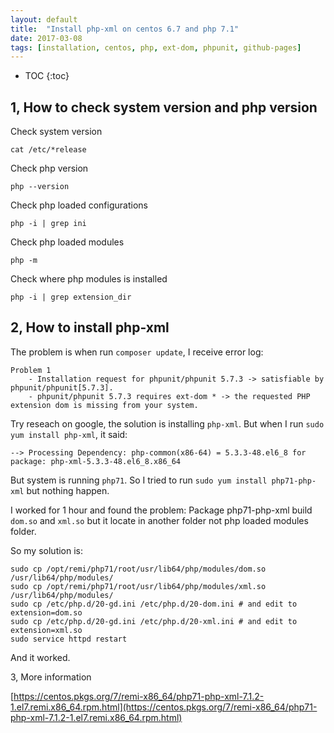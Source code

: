 ```yaml
---
layout: default
title:  "Install php-xml on centos 6.7 and php 7.1"
date: 2017-03-08
tags: [installation, centos, php, ext-dom, phpunit, github-pages]
---
```


* TOC
{:toc}

## 1, How to check system version and php version

Check system version

```shell
cat /etc/*release
```

Check php version

```shell
php --version
```

Check php loaded configurations

```shell
php -i | grep ini
```

Check php loaded modules

```shell
php -m
```

Check where php modules is installed

```shell
php -i | grep extension_dir
```

## 2, How to install php-xml

The problem is when run `composer update`, I receive error log:

```
Problem 1
    - Installation request for phpunit/phpunit 5.7.3 -> satisfiable by phpunit/phpunit[5.7.3].
    - phpunit/phpunit 5.7.3 requires ext-dom * -> the requested PHP extension dom is missing from your system.
```

Try reseach on google, the solution is installing `php-xml`. But when I run `sudo yum install php-xml`, it said:

```
--> Processing Dependency: php-common(x86-64) = 5.3.3-48.el6_8 for package: php-xml-5.3.3-48.el6_8.x86_64
```

But system is running `php71`. So I tried to run `sudo yum install php71-php-xml` but nothing happen.

I worked for 1 hour and found the problem: Package php71-php-xml build `dom.so` and `xml.so` but it locate in another folder not php loaded modules folder.

So my solution is:

```shell
sudo cp /opt/remi/php71/root/usr/lib64/php/modules/dom.so /usr/lib64/php/modules/
sudo cp /opt/remi/php71/root/usr/lib64/php/modules/xml.so /usr/lib64/php/modules/
sudo cp /etc/php.d/20-gd.ini /etc/php.d/20-dom.ini # and edit to extension=dom.so
sudo cp /etc/php.d/20-gd.ini /etc/php.d/20-xml.ini # and edit to extension=xml.so
sudo service httpd restart
```

And it worked.

3, More information

[https://centos.pkgs.org/7/remi-x86_64/php71-php-xml-7.1.2-1.el7.remi.x86_64.rpm.html](https://centos.pkgs.org/7/remi-x86_64/php71-php-xml-7.1.2-1.el7.remi.x86_64.rpm.html)
